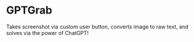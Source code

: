 # GPTGrab
Takes screenshot via custom user button, converts image to raw text, and solves via the power of ChatGPT!

